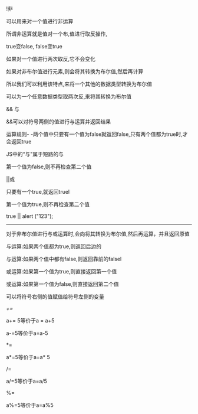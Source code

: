  !非

可以用来对一个值进行非运算

所谓非运算就是值对一个布,值进行取反操作,

true变false, false变true

如果对一个值进行两次取反,它不会变化

如果对非布尔值进行元素,则会将其转换为布尔值,然后再计算

所以我们可以利用该特点,来将一个其他的数据类型转换为布尔值

可以为一个任意数据类型取两次反,来将其转换为布尔值



&& 与

&&可以对符号两侧的值进行与运算并返回结果

运算规则- -两个值中只要有一个值为false就返回false,只有两个值都为true时,才会返回true

JS中的“与"属于短路的与

第一个值为false,则不再检查第二个值



||或

只要有一个true,就返回truel

第一个值为true,则不再检查第二个值

true || alert ("123");



------------------------------

对于非布尔值进行与或运算时,会向将其转换为布尔值,然后再运算，并且返回原值

与运算:如果两个值都为true,则返回后边的

与运算:如果两个值中都有false,则返回靠前的falsel

或运算:如果第一个值为true,则直接返回第一个值

或运算:如果第一个值为false,则直接返回第二个值



 可以将符号右侧的值赋值给符号左侧的变量

*+=* 

а+= 5等价于a = a+5

a-=5等价于a=a-5

*=

a\*=5等价于a=a* 5

/=

a/=5等价于a=a/5

%=

a%=5等价于a=a%5

